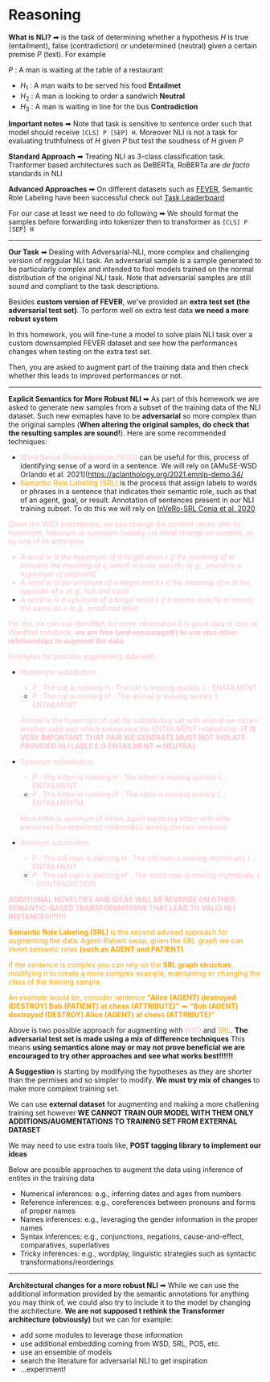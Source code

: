 # Reasoning
**What is NLI?** ➡ is the task of determining whether a hypothesis $H$ is true (entailment), false (contradiction) or undetermined (neutral) given a certain premise $P$ (text). For example

$P$ : A man is waiting at the table of a restaurant
- $H_1$ : A man waits to be served his food **Entailmet**
- $H_2$ : A man is looking to order a sandwich **Neutral**
- $H_3$ : A man is waiting in line for the bus **Contradiction**

**Important notes** ➡ Note that task is sensitive to sentence order such that model should receive `[CLS] P [SEP] H`. Moreover NLI is not a task for evaluating truthfulness of $H$ given $P$ but test the soudness of $H$ given $P$

**Standard Approach** ➡ Treating NLI as 3-class classification task. Tranformer based architectures such as DeBERTa, RoBERTa are *de facto* standards in NLI

**Advanced Approaches** ➡ On different datasets such as [FEVER](https://fever.ai/resources.html), Semantic Role Labeling have been successful check out [Task Leaderboard](https://paperswithcode.com/sota/fact-verification-on-fever)

For our case at least we need to do following ➡ We should format the samples before forwarding into tokenizer then to transformer as `[CLS] P [SEP] H`

---

**Our Task** ➡ Dealing with Adversarial-NLI, more complex and challenging version of reggular NLI task. An adversarial sample is a sample generated to be particularly complex and intended to fool models trained on the normal distribution of the original NLI task. Note that adversarial samples are still sound and compliant to the task descriptions.

Besides **custom version of FEVER**, we've provided an **extra test set (the adversarial test set)**. To perform well on extra test data **we need a more robust system**

In this homework, you will fine-tune a model to solve plain NLI task over a custom downsampled FEVER dataset and see how the performances changes when testing on the extra test set.

Then, you are asked to augment part of the training
data and then check whether this leads to improved
performances or not.

---

**Explicit Semantics for More Robust NLI** ➡ As part of this homework we are asked to generate new samples from a subset of the training data of the NLI dataset. Such new exmaples have to be **adversarial** so more complex than the original samples (**When altering the original samples, do check that the resulting samples are sound!**). Here are some recommended techniques:

- <font color='pink'>Word Sense Disambiguation (WSD)</font> can be useful for this, process of identifying sense of a word in a sentence. We will rely on [AMuSE-WSD Orlando et al. 2021](https://aclanthology.org/2021.emnlp-demo.34/
- <font color='orange'>Semantic Role Labeling (SRL)</font> is the process that assign labels to words or phrases in a sentence that indicates their semantic role, such as that of an agent, goal, or result. Annotation of sentences present in our NLI training subset. To do this we will rely on [InVeRo-SRL Conia et al. 2020](https://verbatlas.org/search?word=il+gatto+rincorre+il+topo)

<font color='pink'>Given the WSD annotations, we can change the pointed sense with its hypernym, hyponym or synonym (usually, no lablel change on sample), or by one of its antonyms

- *A word w is the hypernym of a target word x if the meaning of w includes the meaning of x, which is more specific (e.g., animal is a hypernym of elephant)*
- *A word w is the antonym of a target word x if the meaning of w is the opposite of x (e.g., hot and cold)*
- *A word w is a synonym of a target word x if it means exactly or nearly the same as x (e.g., small and little)*</font>

<font color='pink'>For this we can use WordNet, for more information it is good idea to look at WordNet notebook, **we are free (and encouraged!) to use also other relationships to augment the data**</font>

<font color='pink'>Examples for possible augmenting data with</font>
- <font color='pink'>Hypernym substitution:
  - $P$ : The cat is running $H$ : The cat is moving quickly $L$ : ENTAILMENT
  - $P$ : The cat is running $H'$ : The animal is moving quickly $L$ : ENTAILMENT</font>

  <font color='pink'>Animal is the hypernym of cat, by substituting cat with animal we obtain another valid pair which preservers the ENTAILMENT relationship. **IT IS VERY IMPORTANT THAT PAIR WE GENERATE MUST NOT VIOLATE PROVIDED NLI LABLE E.G ENTAILMENT ➡ NEUTRAL**</font>


- <font color='pink'>Synonym substitution:
  - $P$ : The kitten is running $H$ : The kitten is moving quickly $L$ : ENTAILMENT
  - $P$ : The kitten is running $H'$ : The kittie is moving quickly $L$ : ENTAILMENTM</font>

  <font color='pink'>Here kittie is synonym of kitten, again replacing kitten with kitte preserves the entailment relationship among the two sentence</font>

- <font color='pink'>Antonym subsitution:
  - $P$ : The tall man is dancing $H$ : The tall man is moving rhytmically $L$ : ENTAILMENT
  - $P$ : The tall man is dancing $H'$ : The short man is moving rhytmically $L$ : CONTRADICTION</font>

<font color='pink'>**ADDITIONAL NOVELTIES AND IDEAS WILL BE REVARDE ON OTHER SEMANTIC-BASED TRANSFORMATIONS THAT LEAD TO VALID NLI INSTANCES!!!!!!!**</font>

<font color='orange'>**Semantic Role Labeling (SRL)** is the second advised approach for augmenting the data. Agent-Patient swap, given the SRL graph we can invert semantic roles **(such as AGENT and PATIENT)**

If the sentence is complex you can rely on the **SRL graph structure**, modifying it to create a more complex example, maintaining or changing the class of the training sample.</font>

<font color='orange'>An example would be, consider sentence **"Alice (AGENT) destroyed (DESTROY) Bob (PATIENT) at chess (ATTRIBUTE)"** ➡ **"Bob (AGENT) destroyed (DESTROY) Alice (AGENT) at chess (ATTRIBUTE)"**</font>

Above is two possible approach for augmenting with <font color='pink'>WSD</font> and <font color='orange'>SRL</font>. **The adversarial test set is made using a mix of difference techniques** This means **using semantics alone may or may not prove beneficial we are encouraged to try other approaches and see what works best!!!!!!**

**A Suggestion** is starting by modifying the hypotheses as they are shorter than the permises and so simpler to modify. **We must try mix of changes** to make more complext training set.

We can use **external dataset** for augmenting and making a more challening training set however **WE CANNOT TRAIN OUR MODEL WITH THEM ONLY ADDITIONS/AUGMENTATIONS TO TRAINING SET FROM EXTERNAL DATASET**  

We may need to use extra tools like, **POST tagging library to implement our ideas**

Below are possible approaches to augment the data using inference of entites in the training data

- Numerical inferences: e.g., inferring dates and ages from numbers
- Reference inferences: e.g., coreferences between pronouns and forms of proper names
- Names inferences: e.g., leveraging the gender information in the proper names
- Syntax inferences: e.g., conjunctions, negations, cause-and-effect, comparatives, superlatives
- Tricky inferences: e.g., wordplay, linguistic strategies such as syntactic transformations/reorderings

---

**Architectural changes for a more robust NLI** ➡ While we can use the additional information provided by the semantic annotations for anything you may think of, we could also try to include it to the model by changing the architecture. **We are not supposed t rethink the Transformer architecture (obviously)** but we can for example:

- add some modules to leverage those information
- use additional embedding coming from WSD, SRL, POS, etc.
- use an ensemble of models
- search the literature for adversarial NLI to get inspiration
- …experiment!


